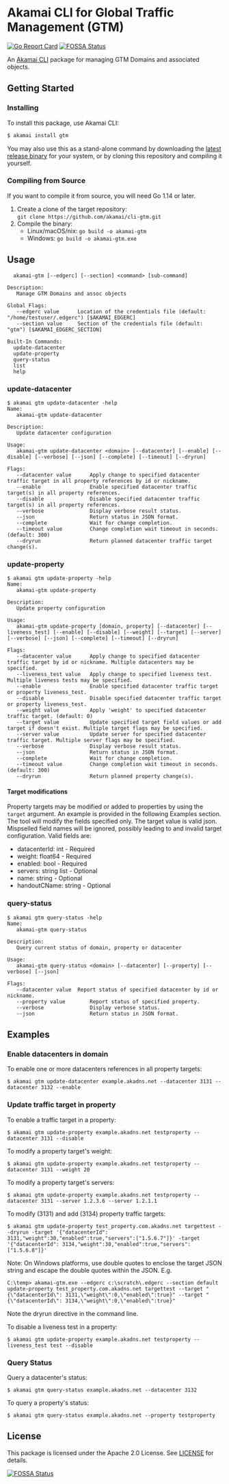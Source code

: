 # Akamai CLI for Global Traffic Management (GTM)

[![Go Report Card](https://goreportcard.com/badge/github.com/akamai/cli-gtm)](https://goreportcard.com/report/github.com/akamai/cli-gtm) [![FOSSA Status](https://app.fossa.io/api/projects/git%2Bgithub.com%2Fakamai%2Fcli-gtm.svg?type=shield)](https://app.fossa.io/projects/git%2Bgithub.com%2Fakamai%2Fcli-gtm?ref=badge_shield)

An [Akamai CLI](https://developer.akamai.com/cli) package for managing GTM Domains and associated objects.

## Getting Started

### Installing

To install this package, use Akamai CLI:

```sh
$ akamai install gtm
```

You may also use this as a stand-alone command by downloading the
[latest release binary](https://github.com/akamai/cli-gtm/releases)
for your system, or by cloning this repository and compiling it yourself.

### Compiling from Source

If you want to compile it from source, you will need Go 1.14 or later.

1. Create a clone of the target repository:  
  `git clone https://github.com/akamai/cli-gtm.git`
2. Compile the binary:
   - Linux/macOS/nix: `go build -o akamai-gtm`
   - Windows: `go build -o akamai-gtm.exe`

## Usage

```
  akamai-gtm [--edgerc] [--section] <command> [sub-command]

Description:
   Manage GTM Domains and assoc objects

Global Flags:
   --edgerc value      Location of the credentials file (default: "/home/testuser/.edgerc") [$AKAMAI_EDGERC]
   --section value     Section of the credentials file (default: "gtm") [$AKAMAI_EDGERC_SECTION]

Built-In Commands:
  update-datacenter
  update-property
  query-status
  list
  help
```

### update-datacenter

```
$ akamai gtm update-datacenter -help
Name:
   akamai-gtm update-datacenter

Description:
   Update datacenter configuration

Usage:
   akamai-gtm update-datacenter <domain> [--datacenter] [--enable] [--disable] [--verbose] [--json] [--complete] [--timeout] [--dryrun]

Flags:
   --datacenter value      Apply change to specified datacenter traffic target in all property references by id or nickname.
   --enable                Enable specified datacenter traffic target(s) in all property references.
   --disable               Disable specified datacenter traffic target(s) in all property references.
   --verbose               Display verbose result status.
   --json                  Return status in JSON format.
   --complete              Wait for change completion.
   --timeout value         Change completion wait timeout in seconds. (default: 300)
   --dryrun                Return planned datacenter traffic target change(s).
```

### update-property

```
$ akamai gtm update-property -help
Name:
   akamai-gtm update-property

Description:
   Update property configuration

Usage:
   akamai-gtm update-property [domain, property] [--datacenter] [--liveness_test] [--enable] [--disable] [--weight] [--target] [--server] [--verbose] [--json] [--complete] [--timeout] [--dryrun]

Flags:
   --datacenter value      Apply change to specified datacenter traffic target by id or nickname. Multiple datacenters may be specified.
   --liveness_test value   Apply change to specified liveness test. Multiple liveness tests may be specified.
   --enable                Enable specified datacenter traffic target or property liveness_test.
   --disable               Disable specified datacenter traffic target or property liveness_test.
   --weight value          Apply 'weight' to specified datacenter traffic target. (default: 0)
   --target value          Update specified target field values or add target if doesn't exist. Multiple target flags may be specified.
   --server value          Update server for specified datacenter traffic target. Multiple server flags may be specified.
   --verbose               Display verbose result status.
   --json                  Return status in JSON format.
   --complete              Wait for change completion.
   --timeout value         Change completion wait timeout in seconds. (default: 300)
   --dryrun                Return planned property change(s).
```

#### Target modifications

Property targets may be modified or added to properties by using the `target` argument. An example is provided in the following Examples section. The tool will modify the fields specified only. The target value is valid json. Mispselled field names will be ignored, possibly leading to and invalid target configuration. Valid fields are:

* datacenterId: int - Required
* weight: float64 - Required
* enabled: bool - Required
* servers: string list - Optional
* name: string - Optional
* handoutCName: string - Optional

### query-status

```
$ akamai gtm query-status -help
Name:
   akamai-gtm query-status

Description:
   Query current status of domain, property or datacenter

Usage:
   akamai-gtm query-status <domain> [--datacenter] [--property] [--verbose] [--json]

Flags:
   --datacenter value  Report status of specified datacenter by id or nickname.
   --property value        Report status of specified property.
   --verbose               Display verbose status.
   --json                  Return status in JSON format.
```

## Examples

### Enable datacenters in domain

To enable one or more datacenters references in all property targets:

```
$ akamai gtm update-datacenter example.akadns.net --datacenter 3131 --datacenter 3132 --enable
```

### Update traffic target in property

To enable a traffic target in a property:

```
$ akamai gtm update-property example.akadns.net testproperty --datacenter 3131 --disable
```

To modify a property target's weight:                                    

```
$ akamai gtm update-property example.akadns.net testproperty --datacenter 3131 --weight 20
```

To modify a property target's servers:

```
$ akamai gtm update-property example.akadns.net testproperty --datacenter 3131 --server 1.2.3.6 --server 1.2.1.1
```

To modify (3131) and add (3134) property traffic targets:

```
$ akamai gtm update-property test_property.com.akadns.net targettest --dryrun -target '{"datacenterId": 3131,"weight":30,"enabled":true,"servers":["1.5.6.7"]}' -target '{"datacenterId": 3134,"weight":30,"enabled":true,"servers":["1.5.6.8"]}'
```

Note: On Windows platforms, use double quotes to enclose the target JSON string and escape the double quotes within the JSON. E.g.

```
C:\temp> akamai-gtm.exe --edgerc c:\scratch\.edgerc --section default update-property test_property.com.akadns.net targettest --target "{\"datacenterId\": 3131,\"weight\":0,\"enabled\":true}" --target "{\"datacenterId\": 3134,\"weight\":0,\"enabled\":true}"
```

Note the dryrun directive in the command line.

To disable a liveness test in a property:

```
$ akamai gtm update-property example.akadns.net testproperty --liveness_test test --disable
```

### Query Status 

Query a datacenter's status:

```
$ akamai gtm query-status example.akadns.net --datacenter 3132
```

To query a property's status:

```
$ akamai gtm query-status example.akadns.net --property testproperty
```

## License

This package is licensed under the Apache 2.0 License. See [LICENSE](LICENSE) for details.

[![FOSSA Status](https://app.fossa.io/api/projects/git%2Bgithub.com%2Fakamai%2Fcli-gtm.svg?type=large)](https://app.fossa.io/projects/git%2Bgithub.com%2Fakamai%2Fcli-gtm?ref=badge_large)
